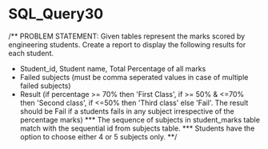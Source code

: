 # SQL_Query30


/**
PROBLEM STATEMENT: Given tables represent the marks scored by engineering students.
Create a report to display the following results for each student. 
  - Student_id, Student name, Total Percentage of all marks
  - Failed subjects (must be comma seperated values in case of multiple failed subjects)
  - Result (if percentage >= 70% then 'First Class', if >= 50% & <=70% then 'Second class', if <=50% then 'Third class' else 'Fail'.
  The result should be Fail if a students fails in any subject irrespective of the percentage marks)
*** The sequence of subjects in student_marks table match with the sequential id from subjects table.
*** Students have the option to choose either 4 or 5 subjects only.
**/
